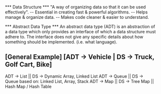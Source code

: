 *** Data Structure ***
"A way of organizing data so that it can be used effectively".
-- Essential in creating fast & powerful algorithms.
-- Helps manage & organize data.
-- Makes code cleaner & easier to understand.

*** Abstract Data Type ***
An abstract data type (ADT) is an abstraction of a data type which only provides
an interface of which a data structure must adhere to. The interface does not
give any specific details about how something should be implemented. (i.e. what language).

[General Example]
[ADT -> Vehicle | DS -> Truck, Golf Cart, Bike]
----------------------------------------------------
ADT -> List || DS -> Dynamic Array, Linked List
ADT -> Queue || DS -> Queue based on: Linked List, Array, Stack
ADT -> Map || DS -> Tree Map || Hash Map / Hash Table
